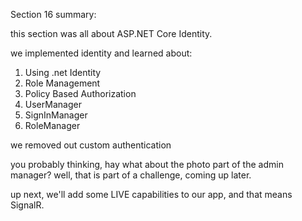 Section 16 summary:

this section was all about ASP.NET Core Identity.

we implemented identity and learned about:
1. Using .net Identity
2. Role Management
3. Policy Based Authorization
4. UserManager<T>
5. SignInManager<T>
6. RoleManager<T>

we removed out custom authentication

you probably thinking, hay what about the photo part of the admin manager?
well, that is part of a challenge, coming up later.

up next, we'll add some LIVE capabilities to our app, and that means SignalR.
